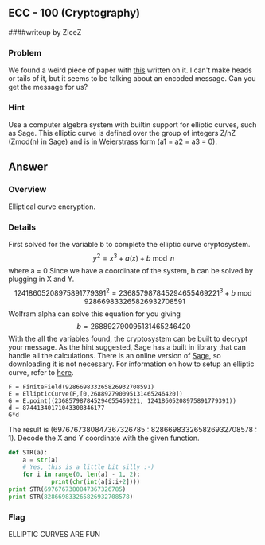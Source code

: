 ## ECC - 100 (Cryptography) ##
####writeup by ZIceZ

### Problem ###
We found a weird piece of paper with [this](https://picoctf.com/problem-static/crypto/ecc/ecc_handout.txt) written on it. I can't make heads or tails of it, but it seems to be talking about an encoded message. Can you get the message for us?

### Hint ###
Use a computer algebra system with builtin support for elliptic curves, such as Sage. This elliptic curve is defined over the group of integers Z/nZ (Zmod(n) in Sage) and is in Weierstrass form (a1 = a2 = a3 = 0).

## Answer ##
### Overview ###
Elliptical curve encryption.
### Details ###
First solved for the variable b to complete the elliptic curve cryptosystem.
$$y^2 = x^3 + a(x) + b \bmod n$$
where a = 0
Since we have a coordinate of the system, b can be solved by plugging in X and Y.
$$12418605208975891779391^2 = 236857987845294655469221^3 + b \bmod 928669833265826932708591$$
Wolfram alpha can solve this equation for you giving
$$b = 268892790095131465246420$$
With the all the variables found, the cryptosystem can be built to decrypt your message. As the hint suggested, Sage has a built in library that can handle all the calculations. There is an online version of [Sage](cloud.sagemath.com), so downloading it is not necessary. For information on how to setup an elliptic curve, refer to [here](http://www.sagemath.org/doc/constructions/elliptic_curves.html).
```
F = FiniteField(928669833265826932708591)
E = EllipticCurve(F,[0,268892790095131465246420])
G = E.point((236857987845294655469221, 12418605208975891779391))
d = 87441340171043308346177
G*d
```
The result is (6976767380847367326785 : 828669833265826932708578 : 1). Decode the X and Y coordinate with the given function.
```Python
def STR(a):
    a = str(a)
    # Yes, this is a little bit silly :-)
    for i in range(0, len(a) - 1, 2):
            print(chr(int(a[i:i+2])))
print STR(6976767380847367326785)
print STR(828669833265826932708578)
```

### Flag ###
ELLIPTIC CURVES ARE FUN

